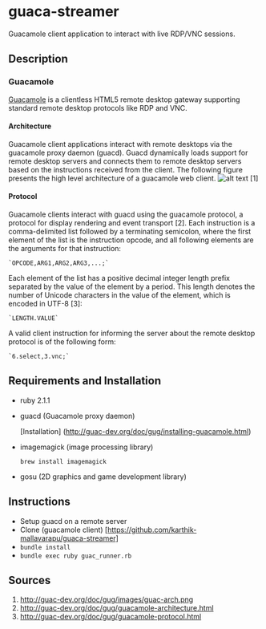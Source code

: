 # guaca-streamer
Guacamole client application to interact with live RDP/VNC sessions.
## Description
### Guacamole 
[Guacamole](http://guac-dev.org/) is a clientless HTML5 remote desktop gateway supporting standard remote desktop protocols like RDP and VNC. 
#### Architecture
Guacamole client applications interact with remote desktops via the guacamole proxy daemon (guacd). Guacd dynamically loads support for remote desktop servers and connects them to remote desktop servers based on the instructions received from the client. The following figure presents the high level architecture of a guacamole web client. 
![alt text](http://guac-dev.org/doc/gug/images/guac-arch.png "Architecture") [1]
#### Protocol
Guacamole clients interact with guacd using the guacamole protocol, a protocol for display rendering and event transport [2].
Each instruction is a comma-delimited list followed by a terminating semicolon, where the first element of the list is the instruction opcode, and all following elements are the arguments for that instruction:

    `OPCODE,ARG1,ARG2,ARG3,...;`
Each element of the list has a positive decimal integer length prefix separated by the value of the element by a period. This length denotes the number of Unicode characters in the value of the element, which is encoded in UTF-8 [3]:

    `LENGTH.VALUE`
A valid client instruction for informing the server about the remote desktop protocol is of the following form:

    `6.select,3.vnc;`
## Requirements and Installation
  * ruby 2.1.1
  * guacd (Guacamole proxy daemon)
      
      [Installation] (http://guac-dev.org/doc/gug/installing-guacamole.html)
  * imagemagick (image processing library)
      
      `brew install imagemagick`
  * gosu (2D graphics and game development library)
  
## Instructions
* Setup guacd on a remote server 
* Clone (guacamole client) [https://github.com/karthik-mallavarapu/guaca-streamer]
* `bundle install`
* `bundle exec ruby guac_runner.rb`


## Sources
1. http://guac-dev.org/doc/gug/images/guac-arch.png
2. http://guac-dev.org/doc/gug/guacamole-architecture.html
3. http://guac-dev.org/doc/gug/guacamole-protocol.html
